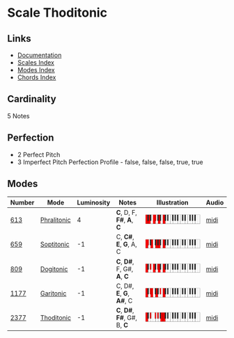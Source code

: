 # Scale Thoditonic

## Links

- [Documentation](README.md)
- [Scales Index](Scales.md)
- [Modes Index](Modes.md)
- [Chords Index](Chords.md)

## Cardinality

5 Notes

## Perfection

- 2 Perfect Pitch
- 3 Imperfect Pitch
Perfection Profile - false, false, false, true, true

## Modes

| Number | Mode | Luminosity | Notes | Illustration | Audio |
|--------|------|------------|-------|--------------|-------|
| [613](https://ianring.com/musictheory/scales/613) | [Phralitonic](ModePhralitonic.md) | 4 | **C**, D, F, **F#**, **A**, **C** | ![CNaturalPhralitonic](ModeCNaturalPhralitonic.png) | [midi](https://github.com/edipermadi/music/blob/main/docs/ModeCNaturalPhralitonic.mid?raw=true) | 
| [659](https://ianring.com/musictheory/scales/659) | [Soptitonic](ModeSoptitonic.md) | -1 | C, **C#**, **E**, **G**, A, C | ![CNaturalSoptitonic](ModeCNaturalSoptitonic.png) | [midi](https://github.com/edipermadi/music/blob/main/docs/ModeCNaturalSoptitonic.mid?raw=true) | 
| [809](https://ianring.com/musictheory/scales/809) | [Dogitonic](ModeDogitonic.md) | -1 | **C**, **D#**, F, G#, **A**, **C** | ![CNaturalDogitonic](ModeCNaturalDogitonic.png) | [midi](https://github.com/edipermadi/music/blob/main/docs/ModeCNaturalDogitonic.mid?raw=true) | 
| [1177](https://ianring.com/musictheory/scales/1177) | [Garitonic](ModeGaritonic.md) | -1 | C, D#, **E**, **G**, **A#**, C | ![CNaturalGaritonic](ModeCNaturalGaritonic.png) | [midi](https://github.com/edipermadi/music/blob/main/docs/ModeCNaturalGaritonic.mid?raw=true) | 
| [2377](https://ianring.com/musictheory/scales/2377) | [Thoditonic](ModeThoditonic.md) | -1 | **C**, **D#**, **F#**, G#, B, **C** | ![CNaturalThoditonic](ModeCNaturalThoditonic.png) | [midi](https://github.com/edipermadi/music/blob/main/docs/ModeCNaturalThoditonic.mid?raw=true) | 
